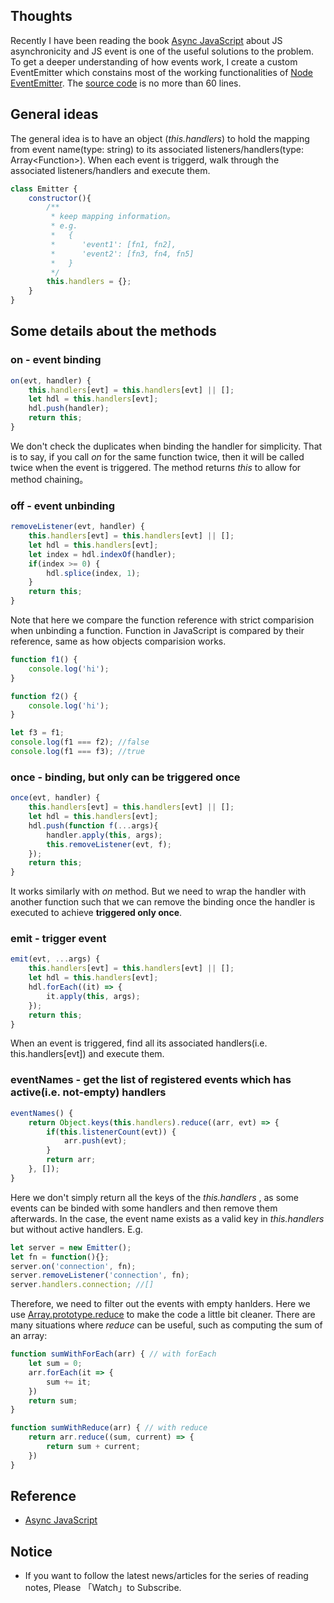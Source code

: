 ## Thoughts

Recently I have been reading the book [Async JavaScript](https://www.amazon.com/Async-JavaScript-Responsive-Pragmatic-Express-ebook/dp/B00AKM4RVG) about JS asynchronicity and JS event is one of the useful solutions to the problem. To get a deeper understanding of how events work, I create a custom EventEmitter which constains most of the working functionalities of [Node EventEmitter](https://nodejs.org/api/events.html). The [source code](https://github.com/n0ruSh/the-art-of-reading/blob/master/javascript/Async%20Javascript/event.js) is no more than 60 lines.

## General ideas

The general idea is to have an object (*this.handlers*) to hold the mapping from event name(type: string) to its associated listeners/handlers(type: Array\<Function\>). When each event is triggerd, walk through the associated listeners/handlers and execute them.

```javascript
class Emitter {
    constructor(){
        /**
         * keep mapping information。
         * e.g. 
         *   {
         *      'event1': [fn1, fn2],
         *      'event2': [fn3, fn4, fn5]
         *   }
         */
        this.handlers = {};
    }
}
```

## Some details about the methods

### on - event binding

```javascript
on(evt, handler) {
    this.handlers[evt] = this.handlers[evt] || [];
    let hdl = this.handlers[evt];
    hdl.push(handler);
    return this;
}
```

We don't check the duplicates when binding the handler for simplicity. That is to say, if you call *on* for the same function twice, then it will be called twice when the event is triggered. The method returns *this* to allow for method chaining。

### off - event unbinding
```javascript
removeListener(evt, handler) {
    this.handlers[evt] = this.handlers[evt] || [];
    let hdl = this.handlers[evt];
    let index = hdl.indexOf(handler);
    if(index >= 0) {
        hdl.splice(index, 1);
    }
    return this;
}
```

Note that here we compare the function reference with strict comparision when unbinding a function. Function in JavaScript is compared by their reference, same as how objects comparision works.

```javascript
function f1() {
    console.log('hi');
}

function f2() {
    console.log('hi');
}

let f3 = f1;
console.log(f1 === f2); //false
console.log(f1 === f3); //true
```



### once - binding, but only can be triggered once

```javascript
once(evt, handler) {
    this.handlers[evt] = this.handlers[evt] || [];
    let hdl = this.handlers[evt];
    hdl.push(function f(...args){
        handler.apply(this, args);
        this.removeListener(evt, f);
    });
    return this;
}
```

It works similarly with *on* method. But we need to wrap the handler with another function such that we can remove the binding once the handler is executed to achieve **triggered only once**.

### emit - trigger event

```javascript
emit(evt, ...args) {
    this.handlers[evt] = this.handlers[evt] || [];
    let hdl = this.handlers[evt];
    hdl.forEach((it) => {
        it.apply(this, args);
    });
    return this;
}
```

When an event is triggered, find all its associated handlers(i.e. this.handlers[evt]) and execute them.

### eventNames - get the list of registered events which has active(i.e. not-empty) handlers

```javascript
eventNames() {
    return Object.keys(this.handlers).reduce((arr, evt) => {
        if(this.listenerCount(evt)) {
            arr.push(evt);
        }
        return arr;
    }, []);
}
```

Here we don't simply return all the keys of the *this.handlers* , as some events can be binded with some handlers and then remove them afterwards. In the case, the event name exists as a valid key in *this.handlers* but without active handlers. E.g.

```javascript
let server = new Emitter();
let fn = function(){};
server.on('connection', fn);
server.removeListener('connection', fn);
server.handlers.connection; //[]
```

Therefore, we need to filter out the events with empty hanlders. Here we use [Array.prototype.reduce](https://developer.mozilla.org/en-US/docs/Web/JavaScript/Reference/Global_Objects/Array/Reduce?v=example) to make the code a little bit cleaner. There are many situations where *reduce* can be useful, such as computing the sum of an array:

```javascript
function sumWithForEach(arr) { // with forEach
    let sum = 0;
    arr.forEach(it => {
        sum += it;
    })
    return sum;
}

function sumWithReduce(arr) { // with reduce
    return arr.reduce((sum, current) => {
        return sum + current;
    })
}
```

## Reference 

* [Async JavaScript](https://www.amazon.com/Async-JavaScript-Responsive-Pragmatic-Express-ebook/dp/B00AKM4RVG)


## Notice

* If you want to follow the latest news/articles for the series of reading notes, Please 「Watch」to Subscribe.